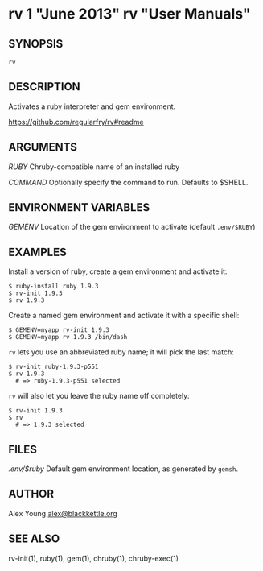# rv 1 "June 2013" rv "User Manuals"

## SYNOPSIS

`rv` <RUBY> <COMMAND>

## DESCRIPTION

Activates a ruby interpreter and gem environment.

https://github.com/regularfry/rv#readme

## ARGUMENTS

*RUBY*
	Chruby-compatible name of an installed ruby

*COMMAND*
	Optionally specify the command to run.  Defaults to $SHELL.


## ENVIRONMENT VARIABLES

*GEMENV*
	Location of the gem environment to activate (default `.env/$RUBY`)


## EXAMPLES

Install a version of ruby, create a gem environment and activate it:

    $ ruby-install ruby 1.9.3
    $ rv-init 1.9.3
    $ rv 1.9.3

Create a named gem environment and activate it with a specific shell:

    $ GEMENV=myapp rv-init 1.9.3
    $ GEMENV=myapp rv 1.9.3 /bin/dash

`rv` lets you use an abbreviated ruby name; it will pick the last match:

    $ rv-init ruby-1.9.3-p551
    $ rv 1.9.3
      # => ruby-1.9.3-p551 selected

`rv` will also let you leave the ruby name off completely:

    $ rv-init 1.9.3
    $ rv
      # => 1.9.3 selected

## FILES

*.env/$ruby*
	Default gem environment location, as generated by `gemsh`.


## AUTHOR

Alex Young <alex@blackkettle.org>

## SEE ALSO

rv-init(1), ruby(1), gem(1), chruby(1), chruby-exec(1)
